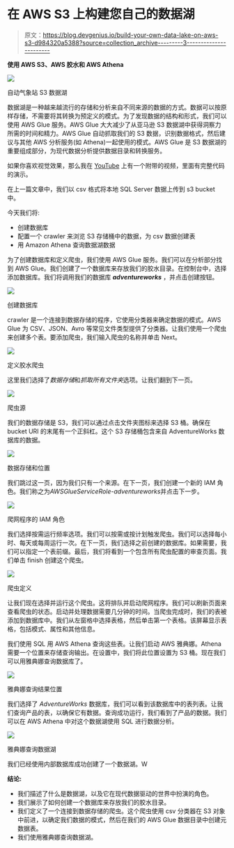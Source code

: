 # 在 AWS S3 上构建您自己的数据湖

> 原文：<https://blog.devgenius.io/build-your-own-data-lake-on-aws-s3-d984320a5388?source=collection_archive---------3----------------------->

**使用 AWS S3、AWS 胶水和 AWS Athena**

![](img/f6fb9aaa0dc75384a25d744d20a4e205.png)

自动气象站 S3 数据湖

数据湖是一种越来越流行的存储和分析来自不同来源的数据的方式。数据可以按原样存储，不需要将其转换为预定义的模式。为了发现数据的结构和形式，我们可以使用 AWS Glue 服务。AWS Glue 大大减少了从亚马逊 S3 数据湖中获得洞察力所需的时间和精力。AWS Glue 自动抓取我们的 S3 数据，识别数据格式，然后建议与其他 AWS 分析服务(如 Athena)一起使用的模式。AWS Glue 是 S3 数据湖的重要组成部分，为现代数据分析提供数据目录和转换服务。

如果你喜欢视觉效果，那么我在 [YouTube](https://www.youtube.com/watch?v=KvtxdF7b_l8) 上有一个附带的视频，里面有完整代码的演示。

在上一篇文章中，我们以 csv 格式将本地 SQL Server 数据上传到 s3 bucket 中。

今天我们将:

*   创建数据库
*   配置一个 crawler 来浏览 S3 存储桶中的数据，为 csv 数据创建表
*   用 Amazon Athena 查询数据湖数据

为了创建数据库和定义爬虫，我们使用 AWS Glue 服务。我们可以在分析部分找到 AWS Glue。我们创建了一个数据库来存放我们的胶水目录。在控制台中，选择添加数据库。我们将调用我们的数据库 ***adventureworks*** ，并点击创建按钮。

![](img/5cfd96f8a9813c73957eb4b162230108.png)

创建数据库

crawler 是一个连接到数据存储的程序，它使用分类器来确定数据的模式。AWS Glue 为 CSV、JSON、Avro 等常见文件类型提供了分类器。让我们使用一个爬虫来创建多个表。要添加爬虫，我们输入爬虫的名称并单击 Next。

![](img/96635b554c14e17c92c283a80dc3d110.png)

定义胶水爬虫

这里我们选择了*数据存储*和*抓取所有文件夹*选项。让我们翻到下一页。

![](img/44699f745d55b3484230f147d9a85214.png)

爬虫源

我们的数据存储是 S3，我们可以通过点击文件夹图标来选择 S3 桶。确保在 bucket URI 的末尾有一个正斜杠。这个 S3 存储桶包含来自 AdventureWorks 数据库的数据。

![](img/0783d7902dbab230ea4dbff15dccfd20.png)

数据存储和位置

我们跳过这一页，因为我们只有一个来源。在下一页，我们创建一个新的 IAM 角色。我们称之为*AWSGlueServiceRole-adventureworks*并点击下一步。

![](img/0a96193f70998296ab5a914e64087d51.png)

爬网程序的 IAM 角色

我们选择按需运行频率选项。我们可以按需或按计划触发爬虫。我们可以选择每小时、每天或每周运行一次。在下一页，我们选择之前创建的数据库。如果需要，我们可以指定一个表前缀。最后，我们将看到一个包含所有爬虫配置的审查页面。我们单击 finish 创建这个爬虫。

![](img/f32023e6654a46694f291135a120cbee.png)

爬虫定义

让我们现在选择并运行这个爬虫。这将排队并启动爬网程序。我们可以刷新页面来查看爬虫的状态。启动并处理数据需要几分钟的时间。当爬虫完成时，我们的表被添加到数据库中。我们从左窗格中选择表格，然后单击第一个表格。该屏幕显示表格，包括模式、属性和其他信息。

我们使用 SQL 用 AWS Athena 查询这些表。让我们启动 AWS 雅典娜。Athena 需要一个位置来存储查询输出。在设置中，我们将此位置设置为 S3 桶。现在我们可以用雅典娜查询数据库了。

![](img/a66624ac29d923c7e61f465b2ea837b5.png)

雅典娜查询结果位置

我们选择了 *AdventureWorks* 数据库，我们可以看到该数据库中的表列表。让我们查询产品的表，以确保它有数据。查询成功运行，我们看到了产品的数据。我们可以在 AWS Athena 中对这个数据湖使用 SQL 进行数据分析。

![](img/5a424bcbfd682c1a5f4f041f42873966.png)

雅典娜查询数据湖

我们已经使用内部数据库成功创建了一个数据湖。W

**结论:**

*   我们描述了什么是数据湖，以及它在现代数据驱动的世界中扮演的角色。
*   我们展示了如何创建一个数据库来存放我们的胶水目录。
*   我们定义了一个连接到数据存储的爬虫。这个爬虫使用 csv 分类器在 S3 对象中前进，以确定我们数据的模式，然后在我们的 AWS Glue 数据目录中创建元数据表。
*   我们使用雅典娜查询数据湖。
